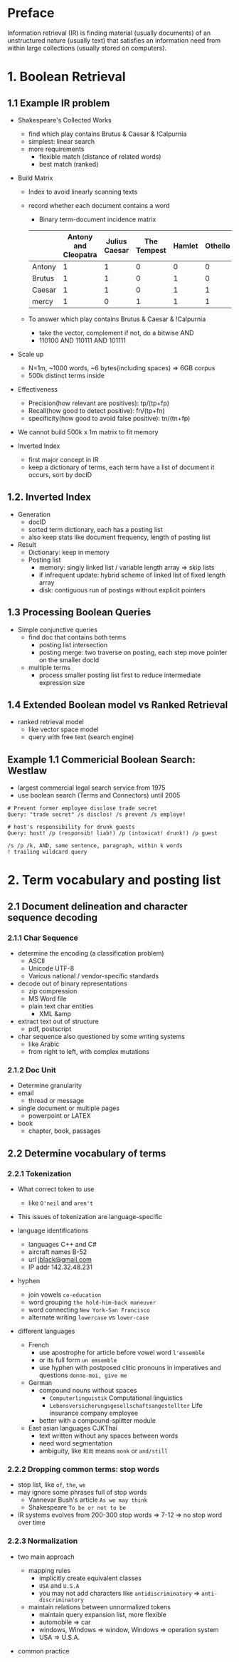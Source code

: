 
# Preface

Information retrieval (IR) is finding material (usually documents) of
an unstructured nature (usually text) that satisfies an information need
from within large collections (usually stored on computers).

# 1. Boolean Retrieval

## 1.1 Example IR problem

- Shakespeare's Collected Works
  - find which play contains Brutus & Caesar & !Calpurnia
  - simplest: linear search
  - more requirements
    - flexible match (distance of related words)
    - best match (ranked)
- Build Matrix
  - Index to avoid linearly scanning texts
  - record whether each document contains a word
    - Binary term-document incidence matrix

    ||Antony and Cleopatra|Julius Caesar|The Tempest|Hamlet|Othello|Macbeth
    |---|---|---|---|---|---|---
    |Antony|1|1|0|0|0|1
    |Brutus|1|1|0|1|0|0
    |Caesar|1|1|0|1|1|1
    |mercy|1|0|1|1|1|1

  - To answer which play contains Brutus & Caesar & !Calpurnia
    - take the vector, complement if not, do a bitwise AND
    - 110100 AND 110111 AND 101111


- Scale up
  - N=1m, ~1000 words, ~6 bytes(including spaces) => 6GB corpus
  - 500k distinct terms inside
- Effectiveness
  - Precision(how relevant are positives): tp/(tp+fp)
  - Recall(how good to detect positive): fn/(tp+fn)
  - specificity(how good to avoid false positive): tn/(tn+fp)
- We cannot build 500k x 1m matrix to fit memory
- Inverted Index
  - first major concept in IR
  - keep a dictionary of terms, each term have a list of document it occurs, sort by docID

## 1.2. Inverted Index
- Generation
  - docID
  - sorted term dictionary, each has a posting list
  - also keep stats like document frequency, length of posting list
- Result
  - Dictionary: keep in memory
  - Posting list
    - memory: singly linked list / variable length array => skip lists
    - if infrequent update: hybrid scheme of linked list of fixed length array
    - disk: contiguous run of postings without explicit pointers


## 1.3 Processing Boolean Queries

- Simple conjunctive queries
  - find doc that contains both terms
    - posting list intersection
    - posting merge: two traverse on posting, each step move pointer on the smaller docId
  - multiple terms
    - process smaller posting list first to reduce intermediate expression size


## 1.4 Extended Boolean model vs Ranked Retrieval

- ranked retrieval model
  - like vector space model
  - query with free text (search engine)

## Example 1.1 Commericial Boolean Search: Westlaw

- largest commercial legal search service from 1975
- use boolean search (Terms and Connectors) until 2005

```
# Prevent former employee disclose trade secret
Query: "trade secret" /s disclos! /s prevent /s employe!

# host's responsibility for drunk guests
Query: host! /p (responsib! liab!) /p (intoxicat! drunk!) /p guest

/s /p /k, AND, same sentence, paragraph, within k words
! trailing wildcard query
```


# 2. Term vocabulary and posting list

## 2.1 Document delineation and character sequence decoding

### 2.1.1 Char Sequence

- determine the encoding (a classification problem)
  - ASCII
  - Unicode UTF-8
  - Various national / vendor-specific standards
- decode out of binary representations
  - zip compression
  - MS Word file
  - plain text char entities
    - XML &amp
- extract text out of structure
  - pdf, postscript
- char sequence also questioned by some writing systems
  - like Arabic
  - from right to left, with complex mutations

### 2.1.2 Doc Unit

- Determine granularity
- email
  - thread or message
- single document or multiple pages
  - powerpoint or LATEX
- book
  - chapter, book, passages


## 2.2 Determine vocabulary of terms

### 2.2.1 Tokenization

- What correct token to use
  - like `O'neil` and `aren't`
- This issues of tokenization are language-specific

- language identifications
  - languages C++ and C#
  - aircraft names B-52
  - url jblack@gmail.com
  - IP addr 142.32.48.231

- hyphen
  - join vowels `co-education`
  - word grouping `the hold-him-back maneuver`
  - word connecting `New York-San Francisco`
  - alternate writing `lowercase` vs `lower-case`

- different languages
  - French
    - use apostrophe for article before vowel word `l'ensemble`
    - or its full form `un emsemble`
    - use hyphen with postposed clitic pronouns in imperatives and questions `donne-moi, give me`
  - German
    - compound nouns without spaces
      - `Computerlinguistik` Computational linguistics
      - `Lebensversicherungsgesellschaftsangestellter` Life insurance company employee
    - better with a compound-splitter module
  - East asian languages CJKThai
    - text written without any spaces between words
    - need word segmentation
    - ambiguity, like `和尚` means `monk` or `and/still`

### 2.2.2 Dropping common terms: stop words

- stop list, like `of`, `the`, `we`
- may ignore some phrases full of stop words
  - Vannevar Bush's article `As we may think`
  - Shakespeare `To be or not to be`
- IR systems evolves from 200-300 stop words => 7-12 => no stop word over time

### 2.2.3 Normalization
- two main approach
  - mapping rules
    - implicitly create equivalent classes
    - `USA` and `U.S.A`
    - you may not add characters like `antidiscriminatory` => `anti-discriminatory`
  - maintain relations between unnormalized tokens
    - maintain query expansion list, more flexible
    - automobile => car
    - windows, Windows => window, Windows => operation system
    - USA => U.S.A.

- common practice
